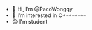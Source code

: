 - 👋 Hi, I’m @PacoWongqy
- 👀 I’m interested in C+-+-+-+-
- 😊 I'm student

<!---
PacoWongqy/PacoWongqy is a ✨ special ✨ repository because its `README.md` (this file) appears on your GitHub profile.
You can click the Preview link to take a look at your changes.
--->
